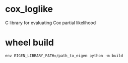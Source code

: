# cox_loglike
C library for evaluating Cox partial likelihood

# wheel build

```
env EIGEN_LIBRARY_PATH=/path_to_eigen python -m build
```
